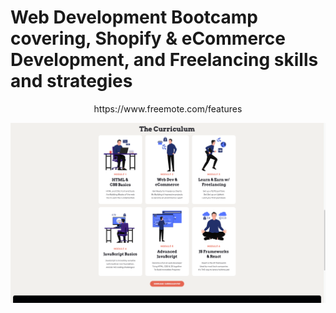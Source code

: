 # Web Development Bootcamp covering, Shopify & eCommerce Development, and Freelancing skills and strategies

<p align="center">
   https://www.freemote.com/features
</p>

![image](freemote-features.jpg)
